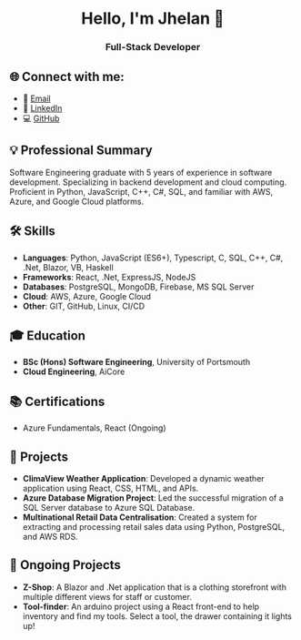 <h1 align="center">Hello, I'm Jhelan 👋</h1>
<h3 align="center">Full-Stack Developer</h3>

## 🌐 Connect with me:
- 📧 [Email](mailto:Zahidawan34@gmail.com)
- 🔗 [LinkedIn](https://www.linkedin.com/in/zahidawan)
- 💻 [GitHub](https://github.com/zahidawan)

## 💡 Professional Summary
Software Engineering graduate with 5 years of experience in software development. Specializing in backend development and cloud computing. Proficient in Python, JavaScript, C++, C#, SQL, and familiar with AWS, Azure, and Google Cloud platforms.

## 🛠 Skills
- **Languages**: Python, JavaScript (ES6+), Typescript, C, SQL, C++, C#, .Net, Blazor, VB, Haskell
- **Frameworks**: React, .Net, ExpressJS, NodeJS
- **Databases**: PostgreSQL, MongoDB, Firebase, MS SQL Server
- **Cloud**: AWS, Azure, Google Cloud
- **Other**: GIT, GitHub, Linux, CI/CD

## 🎓 Education
- **BSc (Hons) Software Engineering**, University of Portsmouth
- **Cloud Engineering**, AiCore

## 📚 Certifications
- Azure Fundamentals, React (Ongoing)

## 🚀 Projects
- **ClimaView Weather Application**: Developed a dynamic weather application using React, CSS, HTML, and APIs.
- **Azure Database Migration Project**: Led the successful migration of a SQL Server database to Azure SQL Database.
- **Multinational Retail Data Centralisation**: Created a system for extracting and processing retail sales data using Python, PostgreSQL, and AWS RDS.

## 🚧 Ongoing Projects
- **Z-Shop**: A Blazor and .Net application that is a clothing storefront with multiple different views for staff or customer.
- **Tool-finder**: An arduino project using a React front-end to help inventory and find my tools. Select a tool, the drawer containing it lights up!
<!--
**Zarhad-01/Zarhad-01** is a ✨ _special_ ✨ repository because its `README.md` (this file) appears on your GitHub profile.

Here are some ideas to get you started:

- 🔭 I’m currently working on ...
- 🌱 I’m currently learning ...
- 👯 I’m looking to collaborate on ...
- 🤔 I’m looking for help with ...
- 💬 Ask me about ...
- 📫 How to reach me: ...
- 😄 Pronouns: ...
- ⚡ Fun fact: ...
-->
